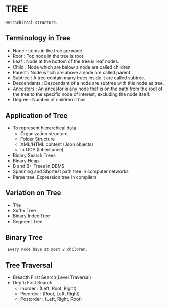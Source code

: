# TREE

    Heirachircal structure.

## Terminology in Tree

+ Node : Items in the tree are node.
+ Root : Top node in the tree is root
+ Leaf : Node at the bottom of the tree is leaf nodes.
+ Child : Node which are below a node are called children
+ Parent : Node which are above a node are called parent
+ Subtree : A tree contain many trees inside it are called subtree.
+ Descendants : Descendant of a node are subtree with this node as tree.
+ Ancestors : An ancestor is any node that is on the path from the root of the tree to the specific node of interest,
  excluding the node itself.
+ Degree : Number of children it has.

## Application of Tree

+ To represent hierarchical data
    + Organization structure
    + Folder Structure
    + XML/HTML content (Json objects)
    + In OOP (Inheritance)
+ Binary Search Trees
+ Binary Heap
+ B and B+ Trees in DBMS
+ Spanning and Shortest path tree in computer networks
+ Parse tree, Expression tree in compilers

## Variation on Tree

- Trie
- Suffix Tree
- Binary Index Tree
- Segment Tree

## Binary  Tree

     Every node have at most 2 children.

## Tree Traversal

+ Breadth First Search(Level Traversal)
+ Depth First Search
    + Inorder : (Left, Root, Right)
    + Preorder : (Root, Left, Right)
    + Postorder : (Left, Right, Root)

